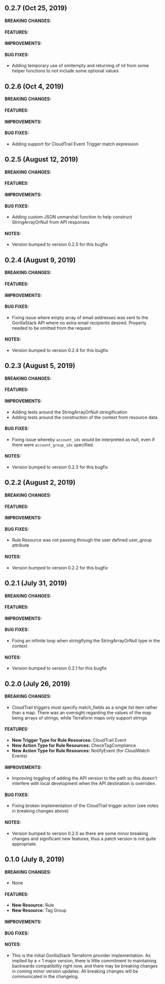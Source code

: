 ## 0.2.7 (Oct 25, 2019)

#### BREAKING CHANGES:
#### FEATURES:
#### IMPROVEMENTS:
#### BUG FIXES:

* Adding temporary use of omitempty and returning of nil from some helper functions to not include some optional values

## 0.2.6 (Oct 4, 2019)

#### BREAKING CHANGES:
#### FEATURES:
#### IMPROVEMENTS:
#### BUG FIXES:

* Adding support for CloudTrail Event Trigger match expression


## 0.2.5 (August 12, 2019)

#### BREAKING CHANGES:
#### FEATURES:
#### IMPROVEMENTS:
#### BUG FIXES:

* Adding custom JSON unmarshal function to help construct StringArrayOrNull from API responses

#### NOTES:

* Version bumped to version 0.2.5 for this bugfix


## 0.2.4 (August 9, 2019)

#### BREAKING CHANGES:
#### FEATURES:
#### IMPROVEMENTS:
#### BUG FIXES:

* Fixing issue where empty array of email addresses was sent to the GorillaStack API where no extra email recipients desired. Property needed to be omitted from the request.

#### NOTES:

* Version bumped to version 0.2.4 for this bugfix


## 0.2.3 (August 5, 2019)

#### BREAKING CHANGES:
#### FEATURES:
#### IMPROVEMENTS:

* Adding tests around the StringArrayOrNull stringification
* Adding tests around the construction of the context from resource data

#### BUG FIXES:

* Fixing issue whereby `account_ids` would be interpreted as null, even if there were `account_group_ids` specified.

#### NOTES:

* Version bumped to version 0.2.3 for this bugfix


## 0.2.2 (August 2, 2019)

#### BREAKING CHANGES:
#### FEATURES:
#### IMPROVEMENTS:
#### BUG FIXES:

* Rule Resource was not passing through the user defined user_group attribute

#### NOTES:

* Version bumped to version 0.2.2 for this bugfix


## 0.2.1 (July 31, 2019)

#### BREAKING CHANGES:
#### FEATURES:
#### IMPROVEMENTS:
#### BUG FIXES:

* Fixing an infinite loop when stringifying the StringArrayOrNull type in the context

#### NOTES:

* Version bumped to version 0.2.1 for this bugfix


## 0.2.0 (July 26, 2019)

#### BREAKING CHANGES:

* CloudTrail triggers must specify match_fields as a single list item rather than a map. There was an oversight regarding the values of the map being arrays of strings, while Terraform maps only support strings

#### FEATURES:


* **New Trigger Type for Rule Resources:** CloudTrail Event
* **New Action Type for Rule Resources:** CheckTagCompliance
* **New Action Type for Rule Resources:** NotifyEvent (for CloudWatch Events)

#### IMPROVEMENTS:

* Improving toggling of adding the API version to the path so this doesn't interfere with local development when the API destination is overriden.

#### BUG FIXES:

* Fixing broken implementation of the CloudTrail trigger action (see notes in breaking changes above)

#### NOTES:

* Version bumped to version 0.2.0 as there are some minor breaking changes and significant new features, thus a patch version is not quite appropriate.


## 0.1.0 (July 8, 2019)

#### BREAKING CHANGES:

* None

#### FEATURES:

* **New Resource:** Rule
* **New Resource:** Tag Group

#### IMPROVEMENTS:
#### BUG FIXES:
#### NOTES:

* This is the initial GorillaStack Terraform provider implementation. As implied by a < 1 major version, there is little commitment to maintaining backwards compatibility right now, and there may be breaking changes in coming minor version updates. All breaking changes will be communicated in the changelog.
